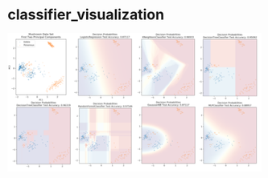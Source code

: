 # classifier_visualization

![classifier_visualization](https://github.com/NoriKaneshige/classifier_visualization/blob/master/decision_probabilities.png)
